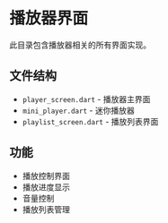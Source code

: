 # 播放器界面

此目录包含播放器相关的所有界面实现。

## 文件结构

- `player_screen.dart` - 播放器主界面
- `mini_player.dart` - 迷你播放器
- `playlist_screen.dart` - 播放列表界面

## 功能

- 播放控制界面
- 播放进度显示
- 音量控制
- 播放列表管理 